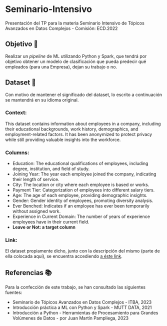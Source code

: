 # Seminario-Intensivo
Presentación del TP para la materia Seminario Intensivo de Tópicos Avanzados en Datos Complejos - Comisión: ECD.2022

## Objetivo 🎯
Realizar un _pipeline_ de ML utilizando Python y Spark, que tendrá por objetivo obtener un modelo de clasificación que pueda predecir qué empleados (para una Empresa), dejan su trabajo o no. 

## Dataset 📄
Con motivo de mantener el significado del dataset, lo escrito a continuación se mantendrá en su idioma original. 

### Context:
This dataset contains information about employees in a company, including their educational backgrounds, work history, demographics, and employment-related factors. It has been anonymized to protect privacy while still providing valuable insights into the workforce.

### Columns:
- Education: The educational qualifications of employees, including degree, institution, and field of study.
- Joining Year: The year each employee joined the company, indicating their length of service.
- City: The location or city where each employee is based or works.
- Payment Tier: Categorization of employees into different salary tiers.
- Age: The age of each employee, providing demographic insights.
- Gender: Gender identity of employees, promoting diversity analysis.
- Ever Benched: Indicates if an employee has ever been temporarily without assigned work.
- Experience in Current Domain: The number of years of experience employees have in their current field.
- **Leave or Not: a target column**
  
### Link:
El dataset propiamente dicho, junto con la descripción del mismo (parte de ella colocada aquí), se encuentra accediendo [a éste link](https://www.kaggle.com/datasets/tawfikelmetwally/employee-dataset/data).

## Referencias 📚
Para la confección de este trabajo, se han consultado las siguientes fuentes: 

- Seminario de Tópicos Avanzados en Datos Complejos - ITBA, 2023
- Introducción práctica a ML con Python y Spark - MUTT DATA, 2021
- Introducción a Python - Herramientas de Procesamiento para Grandes Volúmenes de Datos - por Juan Martín Pampliega, 2023
